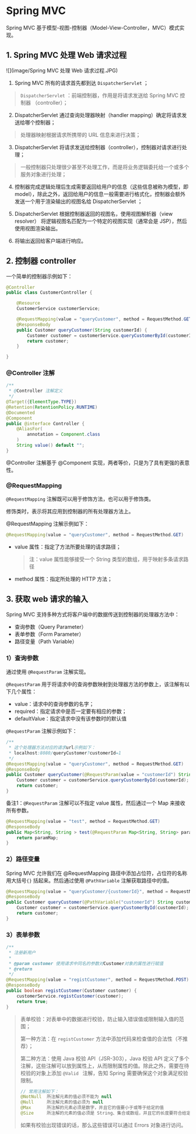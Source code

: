 # Spring MVC

Spring MVC 基于模型-视图-控制器（Model-View-Controller，MVC）模式实现。

## 1. Spring MVC 处理 Web 请求过程

![](image/Spring MVC 处理 Web 请求过程.JPG)

1.  Spring MVC 所有的请求首先都到达 `DispatcherServlet` ；

   >  `DispatcherServlet` ：前端控制器，作用是将请求发送给 Spring MVC 控制器 （controller）；

2.  DispatcherServlet 通过查询处理器映射（handler mapping）确定将请求发送给哪个控制器；

   > 处理器映射根据请求所携带的 URL 信息来进行决策；

3.  DispatcherServlet 将请求发送给控制器（controller），控制器对请求进行处理；

   > 一般控制器只处理很少甚至不处理工作，而是将业务逻辑委托给一个或多个服务对象进行处理；

4.  控制器完成逻辑处理后生成需要返回给用户的信息（这些信息被称为模型，即 model），除此之外，返回给用户的信息一般需要进行格式化，控制器会额外发送一个用于渲染输出的视图名给 DispatcherServlet ；

5.  DispatcherServlet 根据控制器返回的视图名，使用视图解析器（view resolver） 将逻辑视图名匹配为一个特定的视图实现（通常会是 JSP），然后使用视图渲染输出。

6.  将输出返回给客户端进行响应。

## 2. 控制器 controller

一个简单的控制器示例如下：

```java
@Controller
public class CustomerController {

    @Resource
    CustomerService customerService;

    @RequestMapping(value = "queryCustomer", method = RequestMethod.GET)
    @ResponseBody
    public Customer queryCustomer(String customerId) {
        Customer customer = customerService.queryCustomerById(customerId);
        return customer;
    }

}
```

### @Controller 注解

```java
/**
 * @Controller 注解定义
 */
@Target({ElementType.TYPE})
@Retention(RetentionPolicy.RUNTIME)
@Documented
@Component
public @interface Controller {
    @AliasFor(
        annotation = Component.class
    )
    String value() default "";
}
```

@Controller 注解基于 @Component 实现，两者等价，只是为了具有更强的表意性。

### @RequestMapping

`@RequestMapping` 注解既可以用于修饰方法，也可以用于修饰类。

修饰类时，表示将其应用到控制器的所有处理器方法上。

@RequestMapping 注解示例如下：

```java
@RequestMapping(value = "queryCustomer", method = RequestMethod.GET)
```

+ value 属性：指定了方法所要处理的请求路径；

  > 注：value 属性能够接受一个 String 类型的数组，用于映射多条请求路径

+ method 属性：指定所处理的 HTTP 方法；

## 3. 获取 web 请求的输入

Spring MVC 支持多种方式将客户端中的数据传送到控制器的处理器方法中：

+ 查询参数（Query Parameter）
+ 表单参数（Form Parameter）
+ 路径变量（Path Variable）

### 1）查询参数

通过使用 `@RequestParam` 注解实现。

 `@RequestParam`  用于将请求中的查询参数映射到处理器方法的参数上，该注解有以下几个属性：

+ value：请求中的查询参数的名字；
+ required：指定请求中是否一定要有相应的参数；
+ defaultValue：指定请求中没有该参数时的默认值

 `@RequestParam`  注解示例如下：

```java
/**
 * 这个处理器方法对应的请求url示例如下：
 * localhost:8080/queryCustomer?customerId=1
 */
@RequestMapping(value = "queryCustomer", method = RequestMethod.GET)
@ResponseBody
public Customer queryCustomer(@RequestParam(value = "customerId") String customerId) {
    Customer customer = customerService.queryCustomerById(customerId);
    return customer;
}
```

备注1：`@RequestParam`  注解可以不指定 value 属性，然后通过一个 Map 来接收所有参数。

```java
@RequestMapping(value = "test", method = RequestMethod.GET)
@ResponseBody
public Map<String, String > test(@RequestParam Map<String, String> paramMap) {
    return paramMap;
}
```

### 2）路径变量

Spring MVC 允许我们在 @RequestMapping 路径中添加占位符，占位符的名称用大括号`{}` 括起来。然后通过使用 `@PathVariable` 注解获取路径中的值。

```java
@RequestMapping(value = "queryCustomer/{customerId}", method = RequestMethod.GET)
@ResponseBody
public Customer queryCustomer(@PathVariable("customerId") String customerId) {
    Customer customer = customerService.queryCustomerById(customerId);
    return customer;
}
```

### 3）表单参数

```java
/**
 * 注册新用户
 *
 * @param customer 使用请求中同名的参数对Customer对象的属性进行赋值
 * @return
 */
@RequestMapping(value = "registCustomer", method = RequestMethod.POST)
@ResponseBody
public boolean registCustomer(Customer customer) {
    customerService.registCustomer(customer);
    return true;
}
```

> 表单校验：对表单中的数据进行校验，防止输入错误值或限制输入值的范围；
>
> 第一种方法：在 `registCustomer` 方法中添加代码来检查值的合法性（不推荐）；
>
> 第二种方法：使用 Java 校验 API（JSR-303），Java 校验 API 定义了多个注解，这些注解可以放到属性上，从而限制属性的值。除此之外，需要在待校验的对象上添加 `@Valid ` 注解，告知 Spring 需要确保这个对象满足校验限制。
>
> ```java
> // 常用注解如下：
> @NotNull	所注解元素的值必须不能为 null
> @Null		所注解元素的值必须为 null	
> @Max		所注解的元素必须是数字，并且它的值要小于或等于给定的值
> @Size		所注解的元素的值必须是 String、集合或数组，并且它的长度要符合给定的范围，如@Size(min=5, max=25)
> ```
>
> 如果有校验出现错误的话，那么这些错误可以通过 Errors 对象进行访问。